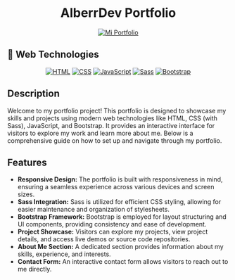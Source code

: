 <div align="center">
  <h1>AlberrDev Portfolio</h1>
</div>
<div align="center">

[![Mi Portfolio](https://img.shields.io/badge/Mi_Portfolio-000000?style=for-the-badge&logo=vercel&logoColor=white&labelColor=101010)](https://alberr-dev-portfolio.vercel.app/)






  
</div>




## 🚀 Web Technologies
<div align="center">
  


[![HTML](https://img.shields.io/badge/HTML5-E34F26?style=for-the-badge&logo=html5&logoColor=white&labelColor=101010)](https://developer.mozilla.org/en-US/docs/Web/HTML)
[![CSS](https://img.shields.io/badge/CSS3-1572B6?style=for-the-badge&logo=css3&logoColor=white&labelColor=101010)](https://developer.mozilla.org/en-US/docs/Web/CSS)
[![JavaScript](https://img.shields.io/badge/JavaScript-F7DF1E?style=for-the-badge&logo=javascript&logoColor=F7DF1E&labelColor=101010)](https://developer.mozilla.org/en-US/docs/Web/JavaScript)
[![Sass](https://img.shields.io/badge/Sass-CC6699?style=for-the-badge&logo=sass&logoColor=white&labelColor=101010)](https://sass-lang.com/)
[![Bootstrap](https://img.shields.io/badge/Bootstrap-563D7C?style=for-the-badge&logo=bootstrap&logoColor=white&labelColor=101010)](https://getbootstrap.com/)


</div>

## Description

Welcome to my portfolio project! This portfolio is designed to showcase my skills and projects using modern web technologies like HTML, CSS (with Sass), JavaScript, and Bootstrap. It provides an interactive interface for visitors to explore my work and learn more about me. Below is a comprehensive guide on how to set up and navigate through my portfolio.

## Features

- **Responsive Design:** The portfolio is built with responsiveness in mind, ensuring a seamless experience across various devices and screen sizes.
- **Sass Integration:** Sass is utilized for efficient CSS styling, allowing for easier maintenance and organization of stylesheets.
- **Bootstrap Framework:** Bootstrap is employed for layout structuring and UI components, providing consistency and ease of development.
- **Project Showcase:** Visitors can explore my projects, view project details, and access live demos or source code repositories.
- **About Me Section:** A dedicated section provides information about my skills, experience, and interests.
- **Contact Form:** An interactive contact form allows visitors to reach out to me directly.


